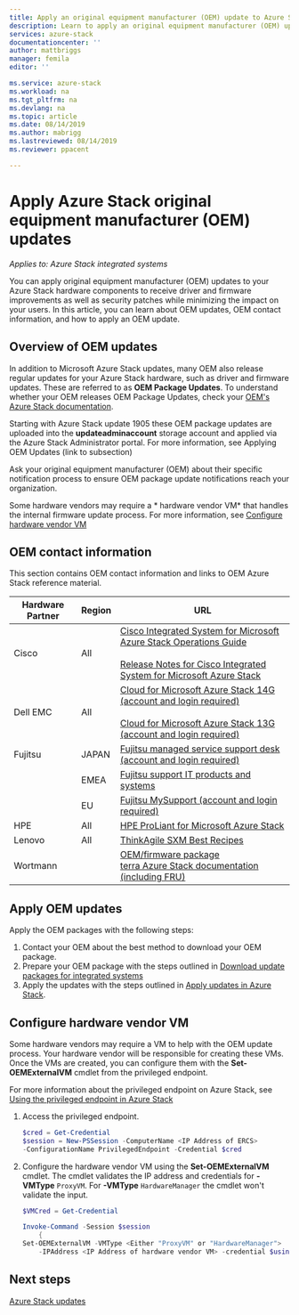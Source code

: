 ```yaml
---
title: Apply an original equipment manufacturer (OEM) update to Azure Stack | Microsoft Docs
description: Learn to apply an original equipment manufacturer (OEM) update to Azure Stack.
services: azure-stack
documentationcenter: ''
author: mattbriggs
manager: femila
editor: ''

ms.service: azure-stack
ms.workload: na
ms.tgt_pltfrm: na
ms.devlang: na
ms.topic: article
ms.date: 08/14/2019
ms.author: mabrigg
ms.lastreviewed: 08/14/2019
ms.reviewer: ppacent 

---
```


# Apply Azure Stack original equipment manufacturer (OEM) updates

*Applies to: Azure Stack integrated systems*

You can apply original equipment manufacturer (OEM) updates to your Azure Stack hardware components to receive driver and firmware improvements as well as security patches while minimizing the impact on your users. In this article, you can learn about OEM updates, OEM contact information, and how to apply an OEM update.

## Overview of OEM updates

In addition to Microsoft Azure Stack updates, many OEM also release regular updates for your Azure Stack hardware, such as driver and firmware updates. These are referred to as **OEM Package Updates**. To understand whether your OEM releases OEM Package Updates, check your [OEM's Azure Stack documentation](#oem-contact-information).

Starting with Azure Stack update 1905 these OEM package updates are uploaded into the **updateadminaccount** storage account and applied via the Azure Stack Administrator portal. For more information, see Applying OEM Updates (link to subsection)

Ask your original equipment manufacturer (OEM) about their specific notification process to ensure OEM package update notifications reach your organization.

Some hardware vendors may require a * hardware vendor VM* that handles the internal firmware update process. For more information, see [Configure hardware vendor VM](#configure-hardware-vendor-proxy-vm)

## OEM contact information 

This section contains OEM contact information and links to OEM Azure Stack reference material.

| Hardware Partner | Region | URL |
|------------------|--------|-------------------------------------------------------------------------------------------------------------------------------------------------------------------------------------------------------------------------------------------------------------------------------------------------------------------------------------------|
| Cisco | All | [Cisco Integrated System for Microsoft Azure Stack Operations Guide](https://www.cisco.com/c/en/us/td/docs/unified_computing/ucs/azure-stack/b_Azure_Stack_Operations_Guide_4-0/b_Azure_Stack_Operations_Guide_4-0_chapter_00.html#concept_wks_t1q_wbb)<br><br>[Release Notes for Cisco Integrated System for Microsoft Azure Stack](https://www.cisco.com/c/en/us/support/servers-unified-computing/ucs-c-series-rack-mount-ucs-managed-server-software/products-release-notes-list.html) |
| Dell EMC | All | [Cloud for Microsoft Azure Stack 14G (account and login required)](https://support.emc.com/downloads/44615_Cloud-for-Microsoft-Azure-Stack-14G)<br><br>[Cloud for Microsoft Azure Stack 13G (account and login required)](https://support.emc.com/downloads/42238_Cloud-for-Microsoft-Azure-Stack-13G) |
| Fujitsu | JAPAN | [Fujitsu managed service support desk (account and login required)](https://eservice.fujitsu.com/supportdesk-web/) |
|  | EMEA | [Fujitsu support IT products and systems](https://support.ts.fujitsu.com/IndexContact.asp?lng=COM&ln=no&LC=del) |
|  | EU | [Fujitsu MySupport (account and login required)](https://support.ts.fujitsu.com/IndexMySupport.asp) |
| HPE | All | [HPE ProLiant for Microsoft Azure Stack](http://www.hpe.com/info/MASupdates) |
| Lenovo | All | [ThinkAgile SXM Best Recipes](https://datacentersupport.lenovo.com/us/en/solutions/ht505122)
| Wortmann |  | [OEM/firmware package](https://drive.terracloud.de/dl/fiTdTb66mwDAJWgUXUW8KNsd/OEM)<br>[terra Azure Stack documentation (including FRU)](https://drive.terracloud.de/dl/fiWGZwCySZSQyNdykXCFiVCR/TerraAzSDokumentation)

## Apply OEM updates

Apply the OEM packages with the following steps:

1. Contact your OEM about the best method to download your OEM package.
2. Prepare your OEM package with the steps outlined in [Download update packages for integrated systems](azure-stack-servicing-policy.md#download-update-packages-for-integrated-systems)
3. Apply the updates with the steps outlined in [Apply updates in Azure Stack](azure-stack-apply-updates.md).

## Configure hardware vendor VM

Some hardware vendors may require a VM to help with the OEM update process. Your hardware vendor will be responsible for creating these VMs. Once the VMs are created, you can configure them with the **Set-OEMExternalVM** cmdlet from the privileged endpoint.

For more information about the privileged endpoint on Azure Stack, see [Using the privileged endpoint in Azure Stack](azure-stack-privileged-endpoint.md)

1.  Access the privileged endpoint.

    ```powershell  
    $cred = Get-Credential
    $session = New-PSSession -ComputerName <IP Address of ERCS>
    -ConfigurationName PrivilegedEndpoint -Credential $cred
    ```

2. Configure the hardware vendor VM using the **Set-OEMExternalVM** cmdlet. The cmdlet validates the IP address and credentials for **-VMType** `ProxyVM`. For **-VMType** `HardwareManager` the cmdlet won't validate the input.

    ```powershell  
    $VMCred = Get-Credential
    
    Invoke-Command -Session $session
        { 
    Set-OEMExternalVM -VMType <Either "ProxyVM" or "HardwareManager">
        -IPAddress <IP Address of hardware vendor VM> -credential $using:VMCred
    ```

## Next steps

[Azure Stack updates](azure-stack-updates.md)